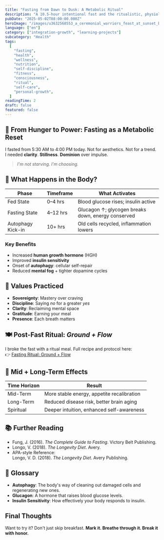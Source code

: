 ```yaml
---
title: "Fasting from Dawn to Dusk: A Metabolic Ritual"
description: "A 10.5-hour intentional fast and the ritualistic, physiological, and psychological shifts it unlocks."
pubDate: "2025-05-02T08:00:00.000Z"
heroImage: "/images/u3632568553_a_ceremonial_warriors_feast_at_sunset_beautifully_437383ac-aefb-4b34-b88c-f073916a1810_0.png"
language: ["en"]
category: ["integration-growth", "learning-projects"]
subcategory: "Health"
tags:
  [
    "fasting",
    "health",
    "wellness",
    "nutrition",
    "self-discipline",
    "fitness",
    "consciousness",
    "ritual",
    "self-care",
    "personal-growth",
  ]
readingTime: 2
draft: false
featured: false
---
```


## 🌄 From Hunger to Power: Fasting as a Metabolic Reset

I fasted from 5:30 AM to 4:00 PM today. Not for aesthetics. Not for a trend.  
I needed **clarity**. **Stillness**. **Dominion** over impulse.

> _I'm not starving. I'm choosing._

## 🧬 What Happens in the Body?

| Phase             | Timeframe | What Activates                                     |
| ----------------- | --------- | -------------------------------------------------- |
| Fed State         | 0–4 hrs   | Blood glucose rises; insulin active                |
| Fasting State     | 4–12 hrs  | Glucagon ↑; glycogen breaks down, energy conserved |
| Autophagy Kick-in | 10+ hrs   | Old cells recycled, inflammation lowers            |

### Key Benefits

- Increased **human growth hormone** (HGH)
- Improved **insulin sensitivity**
- Onset of **autophagy**: cellular self-repair
- Reduced **mental fog** + tighter dopamine cycles

## 🧠 Values Practiced

- **Sovereignty**: Mastery over craving
- **Discipline**: Saying _no_ for a greater _yes_
- **Clarity**: Reclaiming mental space
- **Gratitude**: Earning your meal
- **Presence**: Each breath matters

## 🍽️ Post-Fast Ritual: _Ground + Flow_

I broke the fast with a ritual meal. Full recipe and protocol here:  
👉 [Fasting Ritual: Ground + Flow](/blog/fasting-ground-flow)

## 🧠 Mid + Long-Term Effects

| Time Horizon | Result                                     |
| ------------ | ------------------------------------------ |
| Mid-Term     | More stable energy, appetite recalibration |
| Long-Term    | Reduced disease risk, better brain aging   |
| Spiritual    | Deeper intuition, enhanced self-awareness  |

## 📚 Further Reading

- Fung, J. (2016). _The Complete Guide to Fasting_. Victory Belt Publishing.
- Longo, V. (2018). _The Longevity Diet_. Avery.
- APA-style Reference:  
  Longo, V. D. (2018). _The Longevity Diet_. Avery Publishing.

## 📓 Glossary

- **Autophagy**: The body's way of cleaning out damaged cells and regenerating new ones.
- **Glucagon**: A hormone that raises blood glucose levels.
- **Insulin Sensitivity**: How effectively your body responds to insulin.

## Final Thoughts

Want to try it? Don't just skip breakfast. **Mark it. Breathe through it. Break it with honor.**
